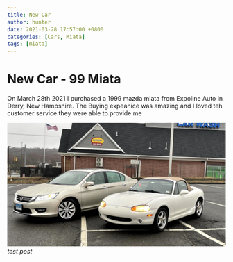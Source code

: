 ```yaml
---
title: New Car
author: hunter
date: 2021-03-28 17:57:00 +0800
categories: [Cars, Miata]
tags: [miata]
---
```



# New Car - 99 Miata

On March 28th 2021 I purchased a 1999 mazda miata from Expoline Auto in Derry, New Hampshire. The Buying expeanice was amazing and I loved teh customer service they were able to provide me 

![img-description](assets/img/favicons/image_2024-02-17_175902997.png)
_test post_
